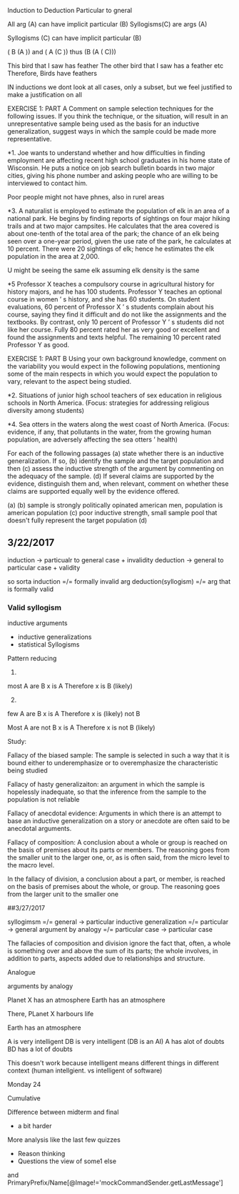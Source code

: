 Induction to Deduction
Particular to gneral


All arg (A) can have implicit particular (B)
Syllogisms(C) are args (A)

Syllogisms (C) can have implicit particular (B)

( B (A )) and ( A (C )) thus (B (A ( C)))


This bird that I saw has feather
The other bird that I saw has a feather
etc
Therefore, Birds have feathers

IN inductions we dont look at all cases, only a subset, but we feel justified to make a justification on all


EXERCISE 1: PART A
Comment on sample selection techniques for the following issues. If you think the technique, or the situation, will result in an unrepresentative sample being used as the basis for an inductive generalization, suggest ways in which the sample could be made more representative.

*1. Joe wants to understand whether and how difficulties in finding employment are affecting recent high school graduates in his home state of Wisconsin. He puts a notice on job search bulletin boards in two major cities, giving his phone number and asking people who are willing to be interviewed to contact him.

Poor people might not have phnes, also in rurel areas

*3. A naturalist is employed to estimate the population of elk in an area of a national park. He begins by finding reports of sightings on four major hiking trails and at two major campsites. He calculates that the area covered is about one-tenth of the total area of the park; the chance of an elk being seen over a one-year period, given the use rate of the park, he calculates at 10 percent. There were 20 sightings of elk; hence he estimates the elk population in the area at 2,000.

U might be seeing the same elk
assuming elk density is the same

*5 Professor X teaches a compulsory course in agricultural history for history majors, and he has 100 students. Professor Y teaches an optional course in women ’ s history, and she has 60 students. On student evaluations, 60 percent of Professor X ’ s students complain about his course, saying they find it difficult and do not like the assignments and the textbooks. By contrast, only 10 percent of Professor Y ’ s students did not like her course. Fully 80 percent rated her as very good or excellent and found the assignments and texts helpful. The remaining 10 percent rated Professor Y as good.

EXERCISE 1: PART B
Using your own background knowledge, comment on the variability you would expect in the following populations, mentioning some of the main respects in which you would expect the population to vary, relevant to the aspect being studied.

*2. Situations of junior high school teachers of sex education in religious schools in North America. (Focus: strategies for addressing religious diversity among students)

*4. Sea otters in the waters along the west coast of North America. (Focus: evidence, if any, that pollutants in the water, from the growing human population, are adversely affecting the sea otters ’ health)


For each of the following passages 
(a) state whether there is an inductive generalization. If so,
(b) identify the sample and the target population and then 
(c) assess the inductive strength of the argument by commenting on the adequacy of the sample. 
(d) If several claims are supported by the evidence, distinguish them and, when relevant, comment on whether these
claims are supported equally well by the evidence offered.


(a)	
(b) sample is strongly politically opinated american men, population is american population
(c) poor inductive strength, small sample pool that doesn't fully represent the target population
(d) 



## 3/22/2017


induction -> particualr to general case + invalidity
deduction -> general to particular case + validity 

so sorta
induction =/= formally invalid arg
deduction(syllogism) =/= arg that is formally valid

### Valid syllogism

inductive arguments
* inductive generalizations 
* statistical Syllogisms


Pattern reducing

1.
most A are B
x is A
Therefore x is B (likely)

2.
few A are B
x is A
Therefore x is (likely) not B

Most A are not B
x is A
Therefore x is not B (likely)


Study:

Fallacy of the biased sample:
The sample is selected in such a way that it is bound either to underemphasize or to overemphasize the characteristic being studied

Fallacy of hasty generalizaiton: 
an argument in which the sample is hopelessly inadequate, so that the inference from the sample to the population is not reliable

Fallacy of anecdotal evidence:
Arguments in which there is an attempt to base an inductive generalization on a story or anecdote are often said to be anecdotal arguments. 

Fallacy of composition:
A conclusion about a whole or group is reached on the basis of premises about its parts or members. The reasoning goes from the smaller unit to the larger one, or, as is often said, from the micro level to the macro level.

In the fallacy of division, 
a conclusion about a part, or member, is reached on the basis of premises about the whole, or group. The reasoning goes from the larger unit to the smaller one



##3/27/2017

syllogimsm =/= general -> particular
inductive generalization =/= particular -> general
argument by analogy =/= particular case -> particular case


The fallacies of composition and division ignore the fact that, often, a whole is something over and above the sum of its parts; the whole involves, in addition to parts, aspects added due to relationships and structure.

Analogue

arguments by analogy

Planet X has an atmosphere
Earth has an atmosphere

There, PLanet X harbours life

Earth has an atmosphere


A is very intelligent
DB is very intelligent (DB is an AI)
A has alot of doubts 
BD has a lot of  doubts

This doesn't work because intelligent means different things in different context (human intellgient. vs intelligent of software)

Monday 24

Cumulative  

Difference between midterm and final
* a bit harder

More analysis 
like the last few quizzes
* Reason thinking
* Questions the view of some1 else


and
  PrimaryPrefix/Name[@Image!='mockCommandSender.getLastMessage'] 
  